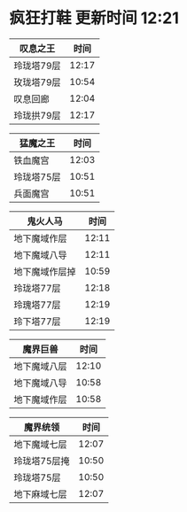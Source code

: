# 疯狂打鞋 更新时间 12:21

| 叹息之王   | 时间    |
|--------|-------|
| 玲珑塔79层 | 12:17 |
| 玫珑塔79层 | 10:54 |
| 叹息回廊 | 12:04 |
| 玲珑拱79层 | 12:17 |

| 猛魔之王   | 时间    |
|--------|-------|
| 铁血魔宫 | 12:03 |
| 玲珑塔75层 | 10:51 |
| 兵面魔宫 | 10:51 |

| 鬼火人马   | 时间    |
|--------|-------|
| 地下魔域作层 | 12:11 |
| 地下魔域八导 | 12:11 |
| 地下魔域作层掉 | 10:59 |
| 玲珑塔77层 | 12:18 |
| 玲瑰塔77层 | 12:19 |
| 玲下塔77层 | 12:19 |

| 魔界巨兽   | 时间    |
|--------|-------|
| 地下魔域八层 | 12:10 |
| 地下魔域八导 | 10:58 |
| 地下魔域作层 | 10:58 |

| 魔界统领   | 时间    |
|--------|-------|
| 地下魔域七层 | 12:07 |
| 玲珑塔75层掩 | 10:50 |
| 玲珑塔75层 | 10:50 |
| 地下麻域七层 | 12:07 |